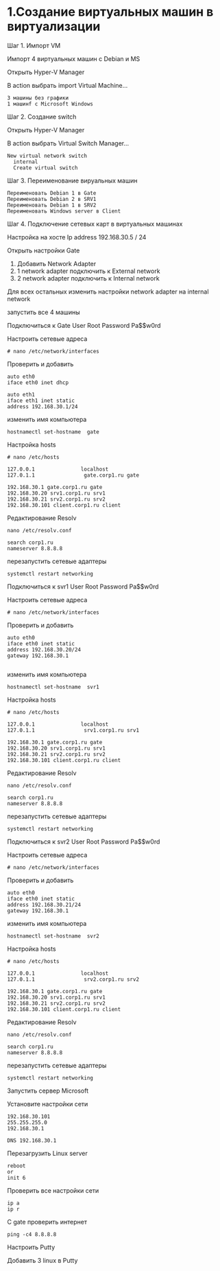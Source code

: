 # 1.Создание виртуальных машин в виртуализации

Шаг 1. Импорт VM

Импорт 4 виртуальных машин с Debian и MS

Открыть  Hyper-V Manager

В action выбрать import Virtual Machine...
```
3 машины без графики
1 машинf с Microsoft Windows
```

Шаг 2. Создание switch

Открыть  Hyper-V Manager

В action выбрать Virtual Switch Manager...
```
New virtual network switch
  internal
  Create virtual switch
```
Шаг 3. Переименование вируальных машин

```
Переименовать Debian 1 в Gate
Переименовать Debian 2 в SRV1
Переименовать Debian 1 в SRV2
Переименовать Windows server в Client
```

Шаг 4. Подключение сетевых карт в виртуальных машинах

Настройка на хосте Ip address 192.168.30.5 / 24

Открыть настройки Gate

1. Добавить Network Adapter
2. 1 network adapter подключить к External network
3. 2 network adapter подключить к Internal network

Для всех остальных изменить настройки network adapter на internal network

запустить все 4 машины

Подключиться к Gate
User Root
Password Pa$$w0rd

Настроить сетевые адреса
```
# nano /etc/network/interfaces
```
Проверить и добавить

```
auto eth0
iface eth0 inet dhcp

auto eth1
iface eth1 inet static
address 192.168.30.1/24

```

изменить имя компьютера
```
hostnamectl set-hostname  gate

```
Настройка hosts
```
# nano /etc/hosts
```
```
127.0.0.1               localhost
127.0.1.1                gate.corp1.ru gate

192.168.30.1 gate.corp1.ru gate
192.168.30.20 srv1.corp1.ru srv1
192.168.30.21 srv2.corp1.ru srv2
192.168.30.101 client.corp1.ru client
```

Редактирование Resolv
```
nano /etc/resolv.conf
```
```
search corp1.ru
nameserver 8.8.8.8
```

перезапустить сетевые адаптеры
```
systemctl restart networking
```

Подключиться к svr1
User Root
Password Pa$$w0rd

Настроить сетевые адреса
```
# nano /etc/network/interfaces
```
Проверить и добавить

```
auto eth0
iface eth0 inet static
address 192.168.30.20/24
gateway 192.168.30.1


```

изменить имя компьютера
```
hostnamectl set-hostname  svr1

```
Настройка hosts
```
# nano /etc/hosts
```
```
127.0.0.1               localhost
127.0.1.1                srv1.corp1.ru srv1

192.168.30.1 gate.corp1.ru gate
192.168.30.20 srv1.corp1.ru srv1
192.168.30.21 srv2.corp1.ru srv2
192.168.30.101 client.corp1.ru client
```

Редактирование Resolv
```
nano /etc/resolv.conf
```
```
search corp1.ru
nameserver 8.8.8.8
```

перезапустить сетевые адаптеры
```
systemctl restart networking
```
   
Подключиться к svr2
User Root
Password Pa$$w0rd

Настроить сетевые адреса
```
# nano /etc/network/interfaces
```
Проверить и добавить

```
auto eth0
iface eth0 inet static
address 192.168.30.21/24
gateway 192.168.30.1

```

изменить имя компьютера
```
hostnamectl set-hostname  svr2

```

Настройка hosts
```
# nano /etc/hosts
```
```
127.0.0.1               localhost
127.0.1.1                srv2.corp1.ru srv2

192.168.30.1 gate.corp1.ru gate
192.168.30.20 srv1.corp1.ru srv1
192.168.30.21 srv2.corp1.ru srv2
192.168.30.101 client.corp1.ru client
```

Редактирование Resolv
```
nano /etc/resolv.conf
```
```
search corp1.ru
nameserver 8.8.8.8
```
перезапустить сетевые адаптеры
```
systemctl restart networking
```

Запустить сервер Microsoft

Установите настройки сети 
```
192.168.30.101
255.255.255.0
192.168.30.1

DNS 192.168.30.1
```

Перезагрузить Linux server

```
reboot
or
init 6
```

Проверить
все настройки сети 

```
ip a
ip r
```

С gate проверить интернет
```
ping -c4 8.8.8.8
```

Настроить Putty

Добавить 3 linux в Putty








